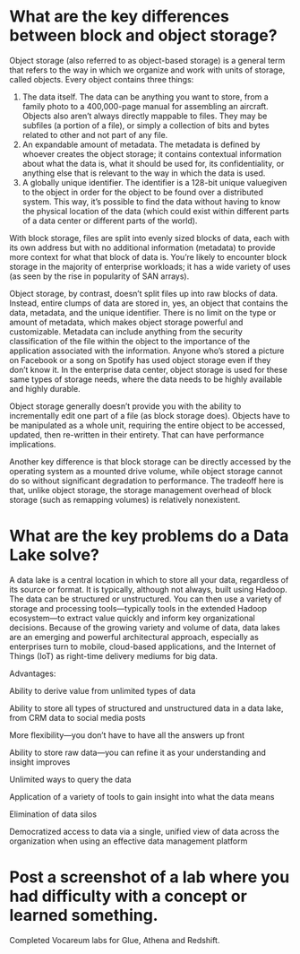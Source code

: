 # What are the key differences between block and object storage?

Object storage (also referred to as object-based storage) is a general term that refers to the way in which we organize and work with units of storage, called objects. Every object contains three things:

1. The data itself. The data can be anything you want to store, from a family photo to a 400,000-page manual for assembling an aircraft.  Objects also aren’t always directly mappable to files. They may be subfiles (a portion of a file), or simply a collection of bits and bytes related to other and not part of any file.
2. An expandable amount of metadata. The metadata is defined by whoever creates the object storage; it contains contextual information about what the data is, what it should be used for, its confidentiality, or anything else that is relevant to the way in which the data is used.
3. A globally unique identifier. The identifier is a 128-bit unique valuegiven to the object in order for the object to be found over a distributed system. This way, it’s possible to find the data without having to know the physical location of the data (which could exist within different parts of a data center or different parts of the world).
 
With block storage, files are split into evenly sized blocks of data, each with its own address but with no additional information (metadata) to provide more context for what that block of data is. You’re likely to encounter block storage in the majority of enterprise workloads; it has a wide variety of uses (as seen by the rise in popularity of SAN arrays).

Object storage, by contrast, doesn’t split files up into raw blocks of data. Instead, entire clumps of data are stored in, yes, an object that contains the data, metadata, and the unique identifier. There is no limit on the type or amount of metadata, which makes object storage powerful and customizable. Metadata can include anything from the security classification of the file within the object to the importance of the application associated with the information. Anyone who’s stored a picture on Facebook or a song on Spotify has used object storage even if they don’t know it. In the enterprise data center, object storage is used for these same types of storage needs, where the data needs to be highly available and highly durable.

Object storage generally doesn’t provide you with the ability to incrementally edit one part of a file (as block storage does). Objects have to be manipulated as a whole unit, requiring the entire object to be accessed, updated, then re-written in their entirety. That can have performance implications.

Another key difference is that block storage can be directly accessed by the operating system as a mounted drive volume, while object storage cannot do so without significant degradation to performance. The tradeoff here is that, unlike object storage, the storage management overhead of block storage (such as remapping volumes) is relatively nonexistent.


# What are the key problems do a Data Lake solve?

A data lake is a central location in which to store all your data, regardless of its source or format. It is typically, although not always, built using Hadoop. The data can be structured or unstructured. You can then use a variety of storage and processing tools—typically tools in the extended Hadoop ecosystem—to extract value quickly and inform key organizational decisions. 
Because of the growing variety and volume of data, data lakes are an emerging and powerful architectural approach, especially as enterprises turn to mobile, cloud-based applications, and the Internet of Things (IoT) as right-time delivery mediums for big data. 

Advantages:

Ability to derive value from unlimited types of data  

Ability to store all types of structured and unstructured data in a data lake, from CRM data to social media posts

More flexibility—you don’t have to have all the answers up front

Ability to store raw data—you can refine it as your understanding and insight improves

Unlimited ways to query the data

Application of a variety of tools to gain insight into what the data means

Elimination of data silos

Democratized access to data via a single, unified view of data across the organization when using an effective data management platform

# Post a screenshot of a lab where you had difficulty with a concept or learned something.

Completed Vocareum labs for Glue, Athena and Redshift.

